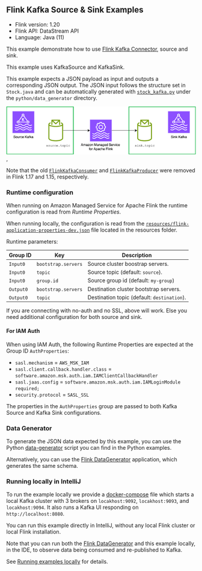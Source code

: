 ## Flink Kafka Source & Sink Examples

* Flink version: 1.20
* Flink API: DataStream API
* Language: Java (11)


This example demonstrate how to use
[Flink Kafka Connector](https://nightlies.apache.org/flink/flink-docs-release-1.18/docs/connectors/datastream/kafka/),
source and sink.

This example uses KafkaSource and KafkaSink.

This example expects a JSON payload as input and outputs a corresponding JSON output. 
The JSON input follows the structure set in `Stock.java` and can be automatically generated with
[`stock_kafka.py`](../../python/data-generator/stock_kafka.py) under the `python/data_generator` directory.

![Flink Example](images/flink-example.png),

Note that the old 
[`FlinkKafkaConsumer`](https://nightlies.apache.org/flink/flink-docs-release-1.18/docs/connectors/datastream/kafka/#kafka-sourcefunction)
and [`FlinkKafkaProducer`](https://nightlies.apache.org/flink/flink-docs-release-1.18/docs/connectors/datastream/kafka/#kafka-producer)
were removed in Flink 1.17 and 1.15, respectively.

### Runtime configuration

When running on Amazon Managed Service for Apache Flink the runtime configuration is read from *Runtime Properties*.

When running locally, the configuration is read from the [`resources/flink-application-properties-dev.json`](resources/flink-application-properties-dev.json) file located in the resources folder.

Runtime parameters:

| Group ID  | Key                 | Description                                 | 
|-----------|---------------------|---------------------------------------------|
| `Input0`  | `bootstrap.servers` | Source cluster boostrap servers.            |
| `Input0`  | `topic`             | Source topic (default: `source`).           |
| `Input0`  | `group.id`          | Source group id (default: `my-group`)       |
| `Output0` | `bootstrap.servers` | Destination cluster bootstrap servers.      |
| `Output0` | `topic`             | Destination topic (default: `destination`). |

If you are connecting with no-auth and no SSL, above will work. Else you need additional configuration for both source and sink.

#### For IAM Auth

When using IAM Auth, the following Runtime Properties are expected at the Group ID `AuthProperties`:
* `sasl.mechanism` = `AWS_MSK_IAM`
* `sasl.client.callback.handler.class` = `software.amazon.msk.auth.iam.IAMClientCallbackHandler`
* `sasl.jaas.config` = `software.amazon.msk.auth.iam.IAMLoginModule required;`
* `security.protocol` = `SASL_SSL`

The properties in the `AuthProperties` group are passed to both Kafka Source and Kafka Sink configurations.

### Data Generator

To generate the JSON data expected by this example, you can use the Python [data-generator](../../python/data-generator) 
script you can find in the Python examples.

Alternatively, you can use the [Flink DataGenerator](../FlinkDataGenerator) application, which generates the same schema.

### Running locally in IntelliJ

To run the example locally we provide a [docker-compose](docker/docker-compose.yml) file which starts a local Kafka cluster
with 3 brokers on `locakhost:9092`, `locakhost:9093`, and `locakhost:9094`.
It also runs a Kafka UI responding on `http://localhost:8080`. 

You can run this example directly in IntelliJ, without any local Flink cluster or local Flink installation.

Note that you can run both the [Flink DataGenerator](../FlinkDataGenerator) and this example locally, in the  IDE, to observe 
data being consumed and re-published to Kafka.

See [Running examples locally](../running-examples-locally.md) for details.
